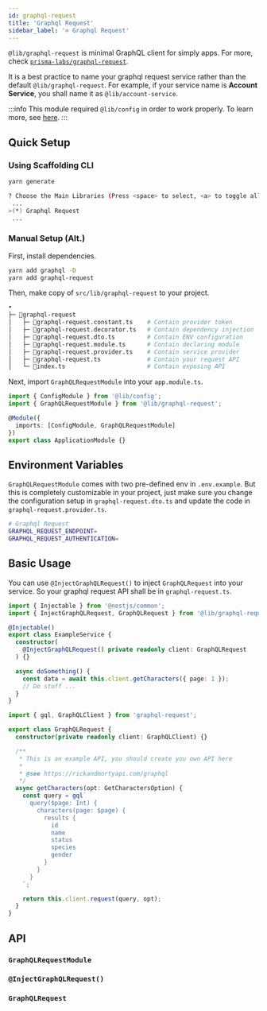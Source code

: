 ```yaml
---
id: graphql-request
title: 'Graphql Request'
sidebar_label: '✡️ Graphql Request'
---
```


`@lib/graphql-request` is minimal GraphQL client for simply apps. For more, check [`prisma-labs/graphql-request`](https://github.com/prisma-labs/graphql-request#graphql-request).

It is a best practice to name your graphql request service rather than the default `@lib/graphql-request`. For example, if your service name is **Account Service**, you shall name it as `@lib/account-service`.

:::info
This module required `@lib/config` in order to work properly. To learn more, see [here](/docs/nestjs/lib/config).
:::

## Quick Setup

### Using Scaffolding CLI

```bash
yarn generate
```

```bash
? Choose the Main Libraries (Press <space> to select, <a> to toggle all, <i> to invert selection)
 ...
>(*) Graphql Request
 ...
```

### Manual Setup (Alt.)

First, install dependencies.

```bash
yarn add graphql -D
yarn add graphql-request
```

Then, make copy of `src/lib/graphql-request` to your project.

```bash
•
├─ 📁graphql-request
│   ├─ 📄graphql-request.constant.ts    # Contain provider token
│   ├─ 📄graphql-request.decorator.ts   # Contain dependency injection
│   ├─ 📄graphql-request.dto.ts         # Contain ENV configuration
│   ├─ 📄graphql-request.module.ts      # Contain declaring module
│   ├─ 📄graphql-request.provider.ts    # Contain service provider
│   ├─ 📄graphql-request.ts             # Contain your request API
│   └─ 📄index.ts                       # Contain exposing API
```

Next, import `GraphQLRequestModule` into your `app.module.ts`.

```ts title="src/app.module.ts"
import { ConfigModule } from '@lib/config';
import { GraphQLRequestModule } from '@lib/graphql-request';

@Module({
  imports: [ConfigModule, GraphQLRequestModule]
})
export class ApplicationModule {}
```

## Environment Variables

`GraphQLRequestModule` comes with two pre-defined env in `.env.example`. But this is completely customizable in your project, just make sure you change the configuration setup in `graphql-request.dto.ts` and update the code in `graphql-request.provider.ts`.

```bash title=".env.example"
# Graphql Request
GRAPHQL_REQUEST_ENDPOINT=
GRAPHQL_REQUEST_AUTHENTICATION=
```

## Basic Usage

You can use `@InjectGraphQLRequest()` to inject `GraphQLRequest` into your service. So your graphql request API shall be in `graphql-request.ts`.

```ts title="example.service.ts"
import { Injectable } from '@nestjs/common';
import { InjectGraphQLRequest, GraphQLRequest } from '@lib/graphql-request';

@Injectable()
export class ExampleService {
  constructor(
    @InjectGraphQLRequest() private readonly client: GraphQLRequest
  ) {}

  async doSomething() {
    const data = await this.client.getCharacters({ page: 1 });
    // Do stuff ...
  }
}
```

```ts title="src/lib/graphql-request/graphql-request.ts"
import { gql, GraphQLClient } from 'graphql-request';

export class GraphQLRequest {
  constructor(private readonly client: GraphQLClient) {}

  /**
   * This is an example API, you should create you own API here
   *
   * @see https://rickandmortyapi.com/graphql
   */
  async getCharacters(opt: GetCharactersOption) {
    const query = gql`
      query($page: Int) {
        characters(page: $page) {
          results {
            id
            name
            status
            species
            gender
          }
        }
      }
    `;

    return this.client.request(query, opt);
  }
}
```

## API

### `GraphQLRequestModule`

### `@InjectGraphQLRequest()`

### `GraphQLRequest`
